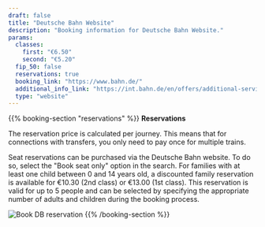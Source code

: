 ```yaml
---
draft: false
title: "Deutsche Bahn Website"
description: "Booking information for Deutsche Bahn Website."
params:
  classes:
    first: "€6.50"
    second: "€5.20"
  fip_50: false
  reservations: true
  booking_link: "https://www.bahn.de/"
  additional_info_link: "https://int.bahn.de/en/offers/additional-services/seat-reservation"
  type: "website"
---
```


{{% booking-section "reservations" %}}
**Reservations**

The reservation price is calculated per journey. This means that for connections with transfers, you only need to pay once for multiple trains.

Seat reservations can be purchased via the Deutsche Bahn website. To do so, select the "Book seat only" option in the search. For families with at least one child between 0 and 14 years old, a discounted family reservation is available for €10.30 (2nd class) or €13.00 (1st class). This reservation is valid for up to 5 people and can be selected by specifying the appropriate number of adults and children during the booking process.

![Book DB reservation](db_reservation.webp)
{{% /booking-section %}}
